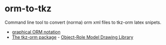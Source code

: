 # orm-to-tkz
Command line tool to convert (norma) orm xml files to tkz-orm latex snipets.

- [graphical ORM notation](http://www.orm.net/pdf/ORM2GraphicalNotation.pdf)
- [The tkz-orm package](https://github.com/nichtich/tkz-orm) - [Object-Role Model Drawing Library](https://github.com/nichtich/tkz-orm/raw/master/tkz-orm.pdf)
